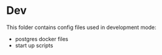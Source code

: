 # Dev

This folder contains config files used in development mode:

- postgres docker files
- start up scripts

